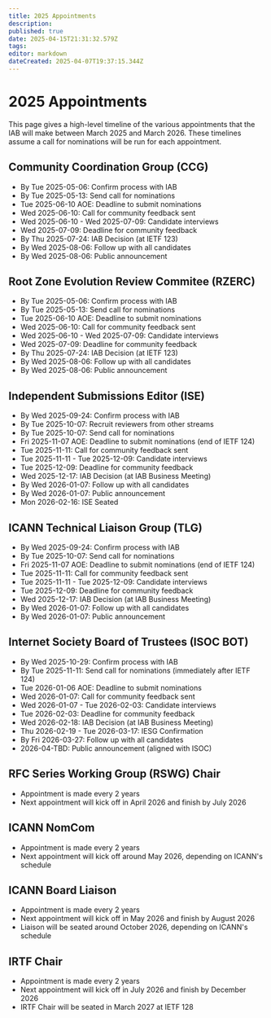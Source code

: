 ```yaml
---
title: 2025 Appointments
description: 
published: true
date: 2025-04-15T21:31:32.579Z
tags: 
editor: markdown
dateCreated: 2025-04-07T19:37:15.344Z
---
```


# 2025 Appointments

This page gives a high-level timeline of the various appointments that the IAB will make between March 2025 and March 2026. These timelines assume a call for nominations will be run for each appointment.

## Community Coordination Group (CCG) 

* By Tue 2025-05-06: Confirm process with IAB
* By Tue 2025-05-13: Send call for nominations
* Tue 2025-06-10 AOE: Deadline to submit nominations
* Wed 2025-06-10: Call for community feedback sent
* Wed 2025-06-10 - Wed 2025-07-09: Candidate interviews
* Wed 2025-07-09: Deadline for community feedback
* By Thu 2025-07-24: IAB Decision (at IETF 123)
* By Wed 2025-08-06: Follow up with all candidates
* By Wed 2025-08-06: Public announcement

## Root Zone Evolution Review Commitee (RZERC) 

* By Tue 2025-05-06: Confirm process with IAB
* By Tue 2025-05-13: Send call for nominations
* Tue 2025-06-10 AOE: Deadline to submit nominations
* Wed 2025-06-10: Call for community feedback sent
* Wed 2025-06-10 - Wed 2025-07-09: Candidate interviews
* Wed 2025-07-09: Deadline for community feedback
* By Thu 2025-07-24: IAB Decision (at IETF 123)
* By Wed 2025-08-06: Follow up with all candidates
* By Wed 2025-08-06: Public announcement

## Independent Submissions Editor (ISE)

* By Wed 2025-09-24: Confirm process with IAB
* By Tue 2025-10-07: Recruit reviewers from other streams
* By Tue 2025-10-07: Send call for nominations
* Fri 2025-11-07 AOE: Deadline to submit nominations (end of IETF 124)
* Tue 2025-11-11: Call for community feedback sent
* Tue 2025-11-11 - Tue 2025-12-09: Candidate interviews
* Tue 2025-12-09: Deadline for community feedback
* Wed 2025-12-17: IAB Decision (at IAB Business Meeting)
* By Wed 2026-01-07: Follow up with all candidates
* By Wed 2026-01-07: Public announcement
* Mon 2026-02-16: ISE Seated

## ICANN Technical Liaison Group (TLG)

* By Wed 2025-09-24: Confirm process with IAB
* By Tue 2025-10-07: Send call for nominations
* Fri 2025-11-07 AOE: Deadline to submit nominations (end of IETF 124)
* Tue 2025-11-11: Call for community feedback sent
* Tue 2025-11-11 - Tue 2025-12-09: Candidate interviews
* Tue 2025-12-09: Deadline for community feedback
* Wed 2025-12-17: IAB Decision (at IAB Business Meeting)
* By Wed 2026-01-07: Follow up with all candidates
* By Wed 2026-01-07: Public announcement


## Internet Society Board of Trustees (ISOC BOT)

* By Wed 2025-10-29: Confirm process with IAB
* By Tue 2025-11-11: Send call for nominations (immediately after IETF 124)
* Tue 2026-01-06 AOE: Deadline to submit nominations 
* Wed 2026-01-07: Call for community feedback sent
* Wed 2026-01-07 - Tue 2026-02-03: Candidate interviews
* Tue 2026-02-03: Deadline for community feedback
* Wed 2026-02-18: IAB Decision (at IAB Business Meeting)
* Thu 2026-02-19 - Tue 2026-03-17: IESG Confirmation
* By Fri 2026-03-27: Follow up with all candidates
* 2026-04-TBD: Public announcement (aligned with ISOC)

## RFC Series Working Group (RSWG) Chair

* Appointment is made every 2 years
* Next appointment will kick off in April 2026 and finish by July 2026

## ICANN NomCom

* Appointment is made every 2 years
* Next appointment will kick off around May 2026, depending on ICANN's schedule

## ICANN Board Liaison

* Appointment is made every 2 years
* Next appointment will kick off in May 2026 and finish by August 2026
* Liaison will be seated around October 2026, depending on ICANN's schedule

## IRTF Chair

* Appointment is made every 2 years
* Next appointment will kick off in July 2026 and finish by December 2026
* IRTF Chair will be seated in March 2027 at IETF 128


